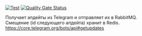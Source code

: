 [![Test](https://github.com/mail2telegram/bot-receiver/workflows/Test/badge.svg)](https://github.com/mail2telegram/bot-receiver/actions?query=workflow%3ATest)
[![Quality Gate Status](https://sonarcloud.io/api/project_badges/measure?project=mail2telegram_bot-receiver&metric=alert_status)](https://sonarcloud.io/dashboard?id=mail2telegram_bot-receiver)

Получает апдейты из Telegram и отправляет их в RabbitMQ.  
Смещение (id следующего апдейта) хранит в Redis.  
https://core.telegram.org/bots/api#getupdates

